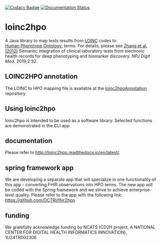 [![Codacy Badge](https://api.codacy.com/project/badge/Grade/709c959bb0024403a667affaf2b9f476)](https://www.codacy.com/app/peter.robinson/loinc2hpo?utm_source=github.com&amp;utm_medium=referral&amp;utm_content=monarch-initiative/loinc2hpo&amp;utm_campaign=Badge_Grade)
[![Documentation Status](https://readthedocs.org/projects/loinc2hpo/badge/?version=latest)](https://loinc2hpo.readthedocs.io/en/latest/?badge=latest)


# loinc2hpo
A Java library to map tests results from [LOINC](https://loinc.org/) codes to  
[Human Phenotype Ontology.](https://hpo.jax.org/app/) terms.
For details, please see [Zhang et al. (2012)](https://pubmed.ncbi.nlm.nih.gov/31119199/) Semantic integration of clinical laboratory tests from electronic 
health records for deep phenotyping and biomarker discovery. *NPJ Digit Med*. 2019;2:32.


## LOINC2HPO annotation
The LOINC to HPO mapping file is available at the
[loinc2hpoAnnotation](https://github.com/TheJacksonLaboratory/loinc2hpoAnnotation) repository.

## Using loinc2hpo
loinc2hpo is intended to be used as a software library. Selected functions are demonstrated in the CLI app.

## documentation
Please refer to http://loinc2hpo.readthedocs.io/en/latest/.

## spring framework app
We are developing a separate app that will specialize in one functionality of this app - converting FHIR observations into HPO terms. The new app will be coded with the Spring framework and we strive to achieve enterprise-level quality. Please refer to the app with the following link: https://github.com/OCTRI/fhir2hpo

## funding
We gratefully acknowledge funding by NCATS (CD2H project, A NATIONAL CENTER FOR DIGITAL HEALTH INFORMATICS INNOVATION), 1U24TR002306

